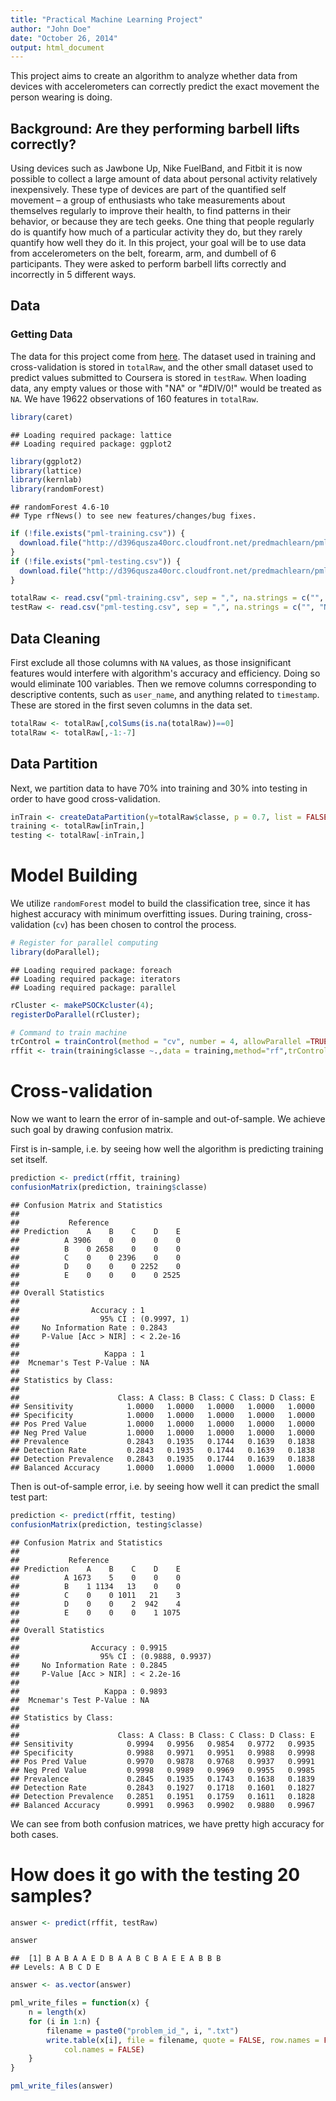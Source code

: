 ```yaml
---
title: "Practical Machine Learning Project"
author: "John Doe"
date: "October 26, 2014"
output: html_document
---
```

This project aims to create an algorithm to analyze whether data from devices with accelerometers can correctly predict the exact movement the person wearing is doing. 

## Background: Are they performing barbell lifts correctly?
Using devices such as Jawbone Up, Nike FuelBand, and Fitbit it is now possible to collect a large amount of data about personal activity relatively inexpensively. These type of devices are part of the quantified self movement – a group of enthusiasts who take measurements about themselves regularly to improve their health, to find patterns in their behavior, or because they are tech geeks. One thing that people regularly do is quantify how much of a particular activity they do, but they rarely quantify how well they do it. In this project, your goal will be to use data from accelerometers on the belt, forearm, arm, and dumbell of 6 participants. They were asked to perform barbell lifts correctly and incorrectly in 5 different ways.

## Data
### Getting Data
The data for this project come from [here](http://groupware.les.inf.puc-rio.br/har). The dataset used in training and cross-validation is stored in `totalRaw`, and the other small dataset used to predict values submitted to Coursera is stored in `testRaw`. When loading data, any empty values or those with "NA" or "#DIV/0!" would be treated as `NA`. We have 19622 observations of 160 features in `totalRaw`.

```r
library(caret)
```

```
## Loading required package: lattice
## Loading required package: ggplot2
```

```r
library(ggplot2)
library(lattice)
library(kernlab)
library(randomForest)
```

```
## randomForest 4.6-10
## Type rfNews() to see new features/changes/bug fixes.
```

```r
if (!file.exists("pml-training.csv")) {
  download.file("http://d396qusza40orc.cloudfront.net/predmachlearn/pml-training.csv", destfile = "pml-training.csv")
}
if (!file.exists("pml-testing.csv")) {
  download.file("http://d396qusza40orc.cloudfront.net/predmachlearn/pml-testing.csv", destfile = "pml-testing.csv")
}

totalRaw <- read.csv("pml-training.csv", sep = ",", na.strings = c("", "NA", "#DIV/0!"))
testRaw <- read.csv("pml-testing.csv", sep = ",", na.strings = c("", "NA", "#DIV/0!"))
```

## Data Cleaning
First exclude all those columns with `NA` values, as those insignificant features would interfere with algorithm's accuracy and efficiency. Doing so would eliminate 100 variables. 
Then we remove columns corresponding to descriptive contents, such as `user_name`, and anything related to `timestamp`. These are stored in the first seven columns in the data set.


```r
totalRaw <- totalRaw[,colSums(is.na(totalRaw))==0]
totalRaw <- totalRaw[,-1:-7]
```

## Data Partition
Next, we partition data to have 70% into training and 30% into testing in order to have good cross-validation.


```r
inTrain <- createDataPartition(y=totalRaw$classe, p = 0.7, list = FALSE)
training <- totalRaw[inTrain,]
testing <- totalRaw[-inTrain,]
```

# Model Building
We utilize `randomForest` model to build the classification tree, since it has highest accuracy with minimum overfitting issues. During training, cross-validation (`cv`) has been chosen to control the process.


```r
# Register for parallel computing
library(doParallel);
```

```
## Loading required package: foreach
## Loading required package: iterators
## Loading required package: parallel
```

```r
rCluster <- makePSOCKcluster(4);
registerDoParallel(rCluster);

# Command to train machine
trControl = trainControl(method = "cv", number = 4, allowParallel =TRUE);
rffit <- train(training$classe ~.,data = training,method="rf",trControl=trControl);
```

# Cross-validation
Now we want to learn the error of in-sample and out-of-sample. We achieve such goal by drawing confusion matrix.

First is in-sample, i.e. by seeing how well the algorithm is predicting training set itself.

```r
prediction <- predict(rffit, training)
confusionMatrix(prediction, training$classe)
```

```
## Confusion Matrix and Statistics
## 
##           Reference
## Prediction    A    B    C    D    E
##          A 3906    0    0    0    0
##          B    0 2658    0    0    0
##          C    0    0 2396    0    0
##          D    0    0    0 2252    0
##          E    0    0    0    0 2525
## 
## Overall Statistics
##                                      
##                Accuracy : 1          
##                  95% CI : (0.9997, 1)
##     No Information Rate : 0.2843     
##     P-Value [Acc > NIR] : < 2.2e-16  
##                                      
##                   Kappa : 1          
##  Mcnemar's Test P-Value : NA         
## 
## Statistics by Class:
## 
##                      Class: A Class: B Class: C Class: D Class: E
## Sensitivity            1.0000   1.0000   1.0000   1.0000   1.0000
## Specificity            1.0000   1.0000   1.0000   1.0000   1.0000
## Pos Pred Value         1.0000   1.0000   1.0000   1.0000   1.0000
## Neg Pred Value         1.0000   1.0000   1.0000   1.0000   1.0000
## Prevalence             0.2843   0.1935   0.1744   0.1639   0.1838
## Detection Rate         0.2843   0.1935   0.1744   0.1639   0.1838
## Detection Prevalence   0.2843   0.1935   0.1744   0.1639   0.1838
## Balanced Accuracy      1.0000   1.0000   1.0000   1.0000   1.0000
```

Then is out-of-sample error, i.e. by seeing how well it can predict the small test part:

```r
prediction <- predict(rffit, testing)
confusionMatrix(prediction, testing$classe)
```

```
## Confusion Matrix and Statistics
## 
##           Reference
## Prediction    A    B    C    D    E
##          A 1673    5    0    0    0
##          B    1 1134   13    0    0
##          C    0    0 1011   21    3
##          D    0    0    2  942    4
##          E    0    0    0    1 1075
## 
## Overall Statistics
##                                           
##                Accuracy : 0.9915          
##                  95% CI : (0.9888, 0.9937)
##     No Information Rate : 0.2845          
##     P-Value [Acc > NIR] : < 2.2e-16       
##                                           
##                   Kappa : 0.9893          
##  Mcnemar's Test P-Value : NA              
## 
## Statistics by Class:
## 
##                      Class: A Class: B Class: C Class: D Class: E
## Sensitivity            0.9994   0.9956   0.9854   0.9772   0.9935
## Specificity            0.9988   0.9971   0.9951   0.9988   0.9998
## Pos Pred Value         0.9970   0.9878   0.9768   0.9937   0.9991
## Neg Pred Value         0.9998   0.9989   0.9969   0.9955   0.9985
## Prevalence             0.2845   0.1935   0.1743   0.1638   0.1839
## Detection Rate         0.2843   0.1927   0.1718   0.1601   0.1827
## Detection Prevalence   0.2851   0.1951   0.1759   0.1611   0.1828
## Balanced Accuracy      0.9991   0.9963   0.9902   0.9880   0.9967
```
We can see from both confusion matrices, we have pretty high accuracy for both cases.

# How does it go with the testing 20 samples?

```r
answer <- predict(rffit, testRaw)

answer
```

```
##  [1] B A B A A E D B A A B C B A E E A B B B
## Levels: A B C D E
```

```r
answer <- as.vector(answer)

pml_write_files = function(x) {
    n = length(x)
    for (i in 1:n) {
        filename = paste0("problem_id_", i, ".txt")
        write.table(x[i], file = filename, quote = FALSE, row.names = FALSE, 
            col.names = FALSE)
    }
}

pml_write_files(answer)
```


